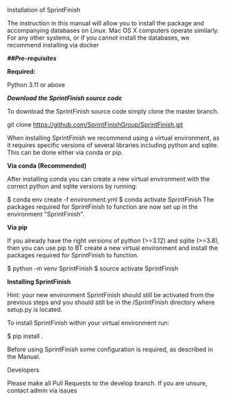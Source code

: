 Installation of SprintFinish

The instruction in this manual will allow you to install the package and accompanying databases on Linux. Mac OS X computers operate similarly. For any other systems, or if you cannot install the databases, we recommend installing via docker

_**##Pre-requisites**_

**Required:**

Python 3.11 or above

**_Download the SprintFinish source code_**

To download the SprintFinish source code simply clone the master branch.

git clone https://github.com/SprintFinishGroup/SprintFinish.git

When installing SprintFinish we recommend using a virtual environment, as it requires specific versions of several libraries including python and sqlite. This can be done either via conda or pip.

**Via conda (Recommended)**

After installing conda you can create a new virtual environment with the correct python and sqlite versions by running:

$ conda env create -f environment.yml
$ conda activate SprintFinish
The packages required for SprintFinish to function are now set up in the environment "SprintFinish".

**Via pip**

If you already have the right versions of python (>=3.12) and sqlite (>=3.8), then you can use pip to BT create a new virtual environment and install the packages required for SprintFinish to function.

$ python -m venv SprintFinish
$ source activate SprintFinish


**Installing SprintFinish**

Hint: your new environment SprintFinish should still be activated from the previous steps and you should still be in the /SprintFinish directory where setup.py is located.

To install SprintFinish within your virtual environment run:

$ pip install .


Before using SprintFinish some configuration is required, as described in the Manual.

Developers

Please make all Pull Requests to the develop branch. If you are unsure, contact admin via issues
